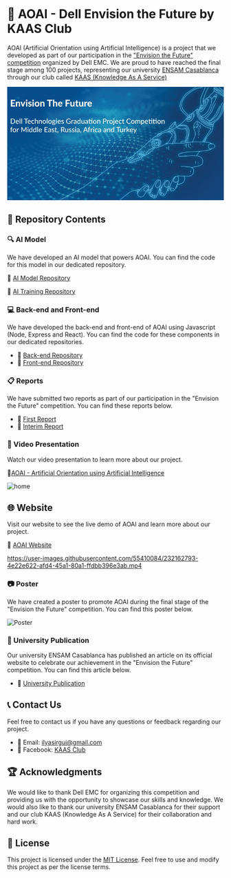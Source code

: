 # 🚀 AOAI - Dell Envision the Future by KAAS Club
 
AOAI (Artificial Orientation using Artificial Intelligence) is a project that we developed as part of our participation in the ["Envision the Future" competition](https://emcenvisionthefuture.com/) organized by Dell EMC. We are proud to have reached the final stage among 100 projects, representing our university [ENSAM Casablanca](http://ensam-casa.ma/) through our club called [KAAS (Knowledge As A Service)](https://github.com/Daeels/KAAS_Club)

![Screenshot](compet_logo.png)

## 📂 Repository Contents

### 🔍 AI Model

We have developed an AI model that powers AOAI. You can find the code for this model in our dedicated repository.

🔗 [AI Model Repository](https://github.com/Daeels/AOAI-Dell-Envision-the-Future-by-KAAS-Club/tree/main/AOAI-Model)

🔗 [AI Training Repository](https://github.com/Daeels/AOAI-Dell-Envision-the-Future-by-KAAS-Club/tree/main/AOAI-Training)

### 💻 Back-end and Front-end

We have developed the back-end and front-end of AOAI using Javascript (Node, Express and React). You can find the code for these components in our dedicated repositories.

- 🔗 [Back-end Repository](https://github.com/Daeels/AOAI-Dell-Envision-the-Future-by-KAAS-Club/tree/main/AOAI_Backend_With_Docker)
- 🔗 [Front-end Repository](https://github.com/Daeels/AOAI-Dell-Envision-the-Future-by-KAAS-Club/tree/main/AOAI_Frontend)

### 📋 Reports

We have submitted two reports as part of our participation in the "Envision the Future" competition. You can find these reports below.

- 📄 [First Report](https://github.com/Daeels/AOAI-Dell-Envision-the-Future-by-KAAS-Club/blob/main/First%20Report.pdf)
- 📄 [Interim Report](https://github.com/Daeels/AOAI-Dell-Envision-the-Future-by-KAAS-Club/blob/main/Interim%20Report.pdf)

### 🎥 Video Presentation

Watch our video presentation to learn more about our project.

🔗[AOAI - Artificial Orientation using Artificial Intelligence](https://www.youtube.com/watch?v=oytv-_WaQ8A&ab_channel=TarikAmri)


![home](https://user-images.githubusercontent.com/55410084/232163089-cd23c71c-2f5c-44c4-b49f-fb0b86cbd72e.png)

## 🌐 Website

Visit our website to see the live demo of AOAI and learn more about our project.

🔗 [AOAI Website](https://int-aoai.netlify.app/)

https://user-images.githubusercontent.com/55410084/232162793-4e22e622-afd4-45a1-80a1-ffdbb396e3ab.mp4

### 📷 Poster

We have created a poster to promote AOAI during the final stage of the "Envision the Future" competition. You can find this poster below.

![Poster](https://user-images.githubusercontent.com/55410084/232162856-f982482f-9b03-48a1-ad89-cbd35b823f5a.jpg)

### 📰 University Publication

Our university ENSAM Casablanca has published an article on its official website to celebrate our achievement in the "Envision the Future" competition. You can find this article below.

- 📰 [University Publication](https://github.com/Daeels/AOAI-Dell-Envision-the-Future-by-KAAS-Club/blob/main/COMMUNIQU%C3%89S%20OFFICIELS.html)


## 📞 Contact Us

Feel free to contact us if you have any questions or feedback regarding our project.

- 📧 Email: [ilyasirgui@gmail.com](mailto:ilyasirgui@gmail.com)
- 📘 Facebook: [KAAS Club](https://web.facebook.com/KAASENSAM/)

## 🏆 Acknowledgments

We would like to thank Dell EMC for organizing this competition and providing us with the opportunity to showcase our skills and knowledge. We would also like to thank our university ENSAM Casablanca for their support and our club KAAS (Knowledge As A Service) for their collaboration and hard work.

## 📝 License

This project is licensed under the [MIT License](https://opensource.org/licenses/MIT). Feel free to use and modify this project as per the license terms.
